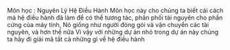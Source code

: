 Môn học : Nguyên Lý Hệ Điều Hành 
Môn học này cho chúng ta biết cái cách mà hệ điều hành đã làm để có thể tương tác, phân phối tài nguyên cho phần cứng của máy tính, Nó giống như người đóng gói và vận chuyển các tài nguyên, và hơn thế nữa
Vì vậy với những dự án nhỏ trong dự án này chúng ta hãy đi giải mã tất cả những gì về hệ điều hành
